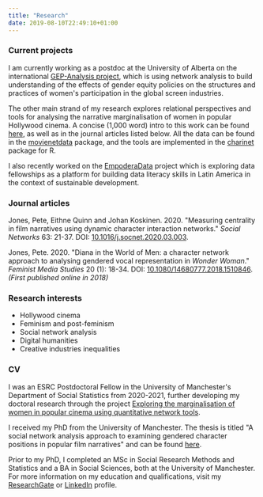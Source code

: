 ```yaml
---
title: "Research"
date: 2019-08-10T22:49:10+01:00
---
```

### Current projects

I am currently working as a postdoc at the University of Alberta on the international [GEP-Analysis project](https://kinomatics.com/gepanalysis/), which is using network analysis to build understanding of the effects of gender equity policies on the structures and practices of women's participation in the global screen industries.

The other main strand of my research explores relational perspectives and tools for analysing the narrative marginalisation of women in popular Hollywood cinema. A concise (1,000 word) intro to this work can be found [here](https://femquant.squarespace.com/blog/2020/5/25/character-networks-and-the-narrative-marginalisation-of-women-in-popular-cinema), as well as in the journal articles listed below. All the data can be found in the [movienetdata](https://github.com/pj398/movienetdata) package, and the tools are implemented in the [charinet](https://github.com/pj398/charinet) package for R.

I also recently worked on the [EmpoderaData](https://datapopalliance.org/empoderadata-project/) project which is exploring data fellowships as a platform for building data literacy skills in Latin America in the context of sustainable development.

### Journal articles

Jones, Pete, Eithne Quinn and Johan Koskinen. 2020. "Measuring centrality in film narratives using dynamic character interaction networks." *Social Networks* 63: 21-37. DOI: [10.1016/j.socnet.2020.03.003](https://doi.org/10.1016/j.socnet.2020.03.003).

Jones, Pete. 2020. "Diana in the World of Men: a character network approach to analysing gendered vocal representation in *Wonder Woman*." *Feminist Media Studies* 20 (1): 18-34. DOI: [10.1080/14680777.2018.1510846](https://doi.org/10.1080/14680777.2018.1510846). *(First published online in 2018)*

### Research interests

- Hollywood cinema
- Feminism and post-feminism
- Social network analysis
- Digital humanities
- Creative industries inequalities

### CV

I was an ESRC Postdoctoral Fellow in the University of Manchester's Department of Social Statistics from 2020-2021, further developing my doctoral research through the project [Exploring the marginalisation of women in popular cinema using quantitative network tools](https://gtr.ukri.org/projects?ref=ES%2FV011472%2F1).

I received my PhD from the University of Manchester. The thesis is titled "A social network analysis approach to examining gendered character positions in popular film narratives" and can be found [here](https://www.research.manchester.ac.uk/portal/en/theses/a-social-network-analysis-approach-to-examining-gendered-character-positions-in-popular-film-narratives(76aa86f6-1c00-4d01-830f-1e6dafe4d798).html). 

Prior to my PhD, I completed an MSc in Social Research Methods and Statistics and a BA in Social Sciences, both at the University of Manchester. For more information on my education and qualifications, visit my [ResearchGate](https://www.researchgate.net/profile/Pete_Jones6) or [LinkedIn](https://www.linkedin.com/in/pete-jones-13b955105/) profile.
